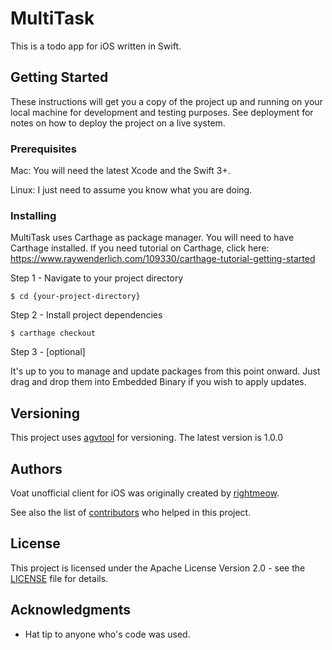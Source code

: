 # MultiTask

This is a todo app for iOS written in Swift.

## Getting Started

These instructions will get you a copy of the project up and running on your local machine for development and testing purposes. See deployment for notes on how to deploy the project on a live system.

### Prerequisites

Mac: You will need the latest Xcode and the Swift 3+.

Linux: I just need to assume you know what you are doing.

### Installing

MultiTask uses Carthage as package manager. You will need to have Carthage installed. If you need tutorial on Carthage, click here: https://www.raywenderlich.com/109330/carthage-tutorial-getting-started

Step 1 - Navigate to your project directory

```$ cd {your-project-directory}```

Step 2 - Install project dependencies

```$ carthage checkout```

Step 3 - [optional]

It's up to you to manage and update packages from this point onward. Just drag and drop them into Embedded Binary if you wish to apply updates.

## Versioning

This project uses [agvtool](https://developer.apple.com/library/content/qa/qa1827/_index.html) for versioning. The latest version is 1.0.0

## Authors

Voat unofficial client for iOS was originally created by [rightmeow](https://github.com/jinhedev/).

See also the list of [contributors](CREDITS.md) who helped in this project.

## License

This project is licensed under the Apache License Version 2.0 - see the [LICENSE](LICENSE) file for details.

## Acknowledgments

* Hat tip to anyone who's code was used.
